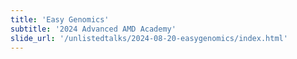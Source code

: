 ```yaml
---
title: 'Easy Genomics'
subtitle: '2024 Advanced AMD Academy'
slide_url: '/unlistedtalks/2024-08-20-easygenomics/index.html'
---
```

